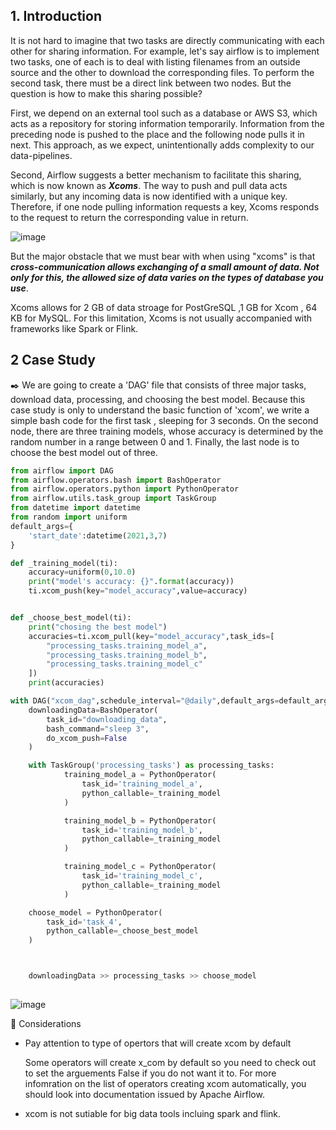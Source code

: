 
## 1. Introduction 


It is not hard to imagine that two tasks are directly communicating with each other for sharing information. For example, let's say airflow is to implement two tasks, one of each is to deal with listing filenames from an outside source and the other to download the corresponding files.  To perform the second task, there must be a direct link between two nodes.
But the question is how to make this sharing possible?


First, we depend on an external tool such as a database or AWS S3, which acts as a repository for storing information temporarily.  Information from the preceding node is pushed to the place and the following node pulls it in next.  This approach, as we expect, unintentionally adds complexity to our data-pipelines. 

Second, Airflow suggests a better mechanism to facilitate this sharing, which is now known as **_Xcoms_**.  The way to push and pull data acts similarly, but any incoming data is now identified with a unique key. Therefore, if one node pulling information requests a key, Xcoms responds to the request to return the corresponding value in return.  

![image](https://user-images.githubusercontent.com/53164959/110237850-98714180-7f81-11eb-8aaa-713c1bf72da3.png)


But the major obstacle that we must bear with when using "xcoms" is that **_cross-communication allows exchanging of a small amount of data. Not only for this, the allowed size of data varies on the types of database you use_**. 


Xcoms allows for 2 GB of data stroage for PostGreSQL ,1 GB for Xcom , 64 KB for MySQL. For this limitation, Xcoms is not usually accompanied with frameworks like Spark or Flink. 


## 2 Case Study

:black_nib:
We are going to create a 'DAG' file that consists of three major tasks, download data, processing, and choosing the best model. Because this case study is only to understand the basic function of 'xcom',  we write a simple bash code for the first task , sleeping for 3 seconds.  On the second node, there are three training models, whose accuracy is determined by the random number in a range between 0 and 1.  Finally,  the last node is to choose the best model out of three. 


```python
from airflow import DAG
from airflow.operators.bash import BashOperator
from airflow.operators.python import PythonOperator
from airflow.utils.task_group import TaskGroup
from datetime import datetime
from random import uniform
default_args={
    'start_date':datetime(2021,3,7)
}

def _training_model(ti):
    accuracy=uniform(0,10.0)
    print("model's accuracy: {}".format(accuracy))
    ti.xcom_push(key="model_accuracy",value=accuracy)


def _choose_best_model(ti):
    print("chosing the best model")
    accuracies=ti.xcom_pull(key="model_accuracy",task_ids=[
        "processing_tasks.training_model_a",
        "processing_tasks.training_model_b",
        "processing_tasks.training_model_c"
    ])
    print(accuracies)

with DAG("xcom_dag",schedule_interval="@daily",default_args=default_args,catchup=False) as dag:
    downloadingData=BashOperator(
        task_id="downloading_data",
        bash_command="sleep 3",
        do_xcom_push=False
    )

    with TaskGroup('processing_tasks') as processing_tasks:
            training_model_a = PythonOperator(
                task_id='training_model_a',
                python_callable=_training_model
            )

            training_model_b = PythonOperator(
                task_id='training_model_b',
                python_callable=_training_model
            )

            training_model_c = PythonOperator(
                task_id='training_model_c',
                python_callable=_training_model
            )

    choose_model = PythonOperator(
        task_id='task_4',
        python_callable=_choose_best_model
    )



    downloadingData >> processing_tasks >> choose_model
        
```



![image](https://user-images.githubusercontent.com/53164959/110242271-a1214200-7f98-11eb-8721-23aed34c62c9.png)





:pushpin: Considerations 

- Pay attention to type of opertors that will create xcom by default   

  Some operators will create x_com by default so you need to check out to set the arguements False if you do not want it to. For more      
  infomration on the list of operators creating xcom automatically, you should look into documentation issued by Apache Airflow. 

 
- xcom is not sutiable for big data tools incluing spark and flink. 
 
 



